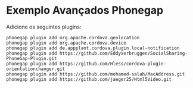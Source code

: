 Exemplo Avançados Phonegap
==================

Adicione os seguintes plugins:

	phonegap plugin add org.apache.cordova.geolocation
	phonegap plugin add org.apache.cordova.device
	phonegap plugin add de.appplant.cordova.plugin.local-notification
	phonegap plugin add https://github.com/EddyVerbruggen/SocialSharing-PhoneGap-Plugin.git
	phonegap plugin add https://github.com/Hless/cordova-plugin-orientationchanger.git
	phonegap plugin add https://github.com/mohamed-salah/MacAddress.git
	phonegap plugin add https://github.com/jaeger25/Html5Video.git


